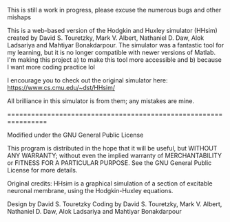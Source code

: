 This is still a work in progress, please excuse the numerous bugs and other mishaps

This is a web-based version of the Hodgkin and Huxley simulator (HHsim) created by 
David S. Touretzky, Mark V. Albert, Nathaniel D. Daw, Alok Ladsariya and Mahtiyar Bonakdarpour. 
The simulator was a fantastic tool for my learning, but it is no longer compatible with newer versions of Matlab. 
I'm making this project a) to make this tool more accessible and b) because I want more coding practice lol

I encourage you to check out the original simulator here: https://www.cs.cmu.edu/~dst/HHsim/

All brilliance in this simulator is from them; any mistakes are mine. 

================================================================

Modified under the GNU General Public License

This program is distributed in the hope that it will be useful,
but WITHOUT ANY WARRANTY; without even the implied warranty of
MERCHANTABILITY or FITNESS FOR A PARTICULAR PURPOSE.  See the
GNU General Public License for more details.

Original credits:
HHsim is a graphical simulation of a section of excitable neuronal
membrane, using the Hodgkin-Huxley equations.

Design by David S. Touretzky
Coding by David S. Touretzky, Mark V. Albert, Nathaniel D. Daw,
          Alok Ladsariya and Mahtiyar Bonakdarpour
